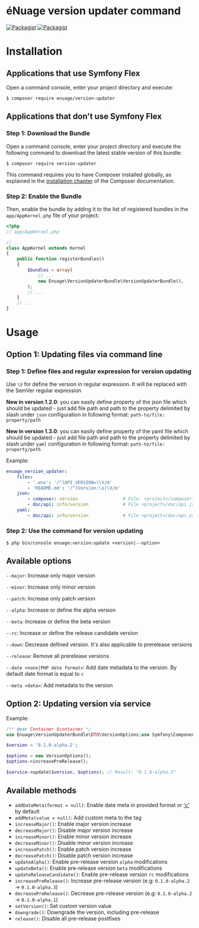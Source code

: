 éNuage version updater command
=======================

[![Packagist](https://img.shields.io/packagist/v/enuage/version-updater.svg)](https://packagist.org/packages/enuage/version-updater)
[![Packagist](https://img.shields.io/packagist/l/enuage/version-updater.svg)](https://packagist.org/packages/enuage/version-updater)

Installation
============

Applications that use Symfony Flex
----------------------------------

Open a command console, enter your project directory and execute:

```console
$ composer require enuage/version-updater
```

Applications that don't use Symfony Flex
----------------------------------------

### Step 1: Download the Bundle

Open a command console, enter your project directory and execute the
following command to download the latest stable version of this bundle:

```console
$ composer require version-updater
```

This command requires you to have Composer installed globally, as explained
in the [installation chapter](https://getcomposer.org/doc/00-intro.md)
of the Composer documentation.

### Step 2: Enable the Bundle

Then, enable the bundle by adding it to the list of registered bundles
in the `app/AppKernel.php` file of your project:

```php
<?php
// app/AppKernel.php

// ...
class AppKernel extends Kernel
{
    public function registerBundles()
    {
        $bundles = array(
            // ...
            new Enuage\VersionUpdaterBundle\VersionUpdaterBundle(),
        );
        // ...
    }
    // ...
}
```

Usage
=====

## Option 1: Updating files via command line

### Step 1: Define files and regular expression for version updating

Use `\V` for define the version in regular expression. It will be replaced with the SemVer regular expression

**New in version 1.2.0**: you can easily define property of the json
file which should be updated - just add file path and path to the
property delimited by slash under `json` configuration in following
format: `path-to/file: property/path`

**New in version 1.3.0**: you can easily define property of the yaml
file which should be updated - just add file path and path to the
property delimited by slash under `yaml` configuration in following
format: `path-to/file: property/path`

Example:

```yml
enuage_version_updater:
    files:
        - '.env': '/^(API_VERSION=)\V/m'
        - 'README.md': '/^(Version:\s)\V/m'
    json:
        - composer: version                 # File: <project>/composer.json
        - doc/api: info/version             # File <project>/doc/api.json
    yaml:
        - doc/api: info/version             # File <project>/doc/api.yaml
```

### Step 2: Use the command for version updating

```
$ php bin/console enuage:version:update <version|--option>
```

Available options
-----------------

`--major`: Increase only major version

`--minor`: Increase only minor version

`--patch`: Increase only patch version

`--alpha`: Increase or define the alpha version

`--beta`: Increase or define the beta version

`--rc`: Increase or define the release candidate version

`--down`: Decrease defined version. It's also applicable to prerelease versions

`--release`: Remove all prerelease versions

`--date <none|PHP date format>`: Add date metadata to the version. By default date format is equal to `c`

`--meta <data>`: Add metadata to the version

## Option 2: Updating version via service

Example:

```php
/** @var Container $container */
use Enuage\VersionUpdaterBundle\DTO\VersionOptions;use Symfony\Component\DependencyInjection\Container;$service = $container->get('enuage.version.service');

$version = '0.1.0-alpha.2';

$options = new VersionOptions();
$options->increasePreRelease();

$service->update($version, $options); // Result: "0.1.0-alpha.3"
```

Available methods
-----------------

- `addDateMeta(format = null)`: Enable date meta in provided format or ['c'][1] by default
- `addMeta(value = null)`: Add custom meta to the tag
- `increaseMajor()`: Enable major version increase
- `decreaseMajor()`: Disable major version increase
- `increaseMinor()`: Enable minor version increase
- `decreaseMinor()`: Disable minor version increase
- `increasePatch()`: Enable patch version increase
- `decreasePatch()`: Disable patch version increase
- `updateAlpha()`: Enable pre-release version `alpha` modifications
- `updateBeta()`: Enable pre-release version `beta` modifications
- `updateReleaseCandidate()`: Enable pre-release version `rc` modifications
- `increasePreRelease()`: Increase pre-release version  (e.g: `0.1.0-alpha.2` -> `0.1.0-alpha.3`)
- `decreasePreRelease()`: Decrease pre-release version (e.g: `0.1.0-alpha.2` -> `0.1.0-alpha.1`)
- `setVersion()`: Set custom version value
- `downgrade()`: Downgrade the version, including pre-release
- `release()`: Disable all pre-release postfixes

[1]: https://www.php.net/manual/en/function.date.php
